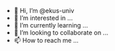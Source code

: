 - 👋 Hi, I’m @ekus-univ
- 👀 I’m interested in ...
- 🌱 I’m currently learning ...
- 💞️ I’m looking to collaborate on ...
- 📫 How to reach me ...

<!---
ekus-univ/ekus-univ is a ✨ special ✨ repository because its `README.md` (this file) appears on your GitHub profile.
You can click the Preview link to take a look at your changes.
--->
